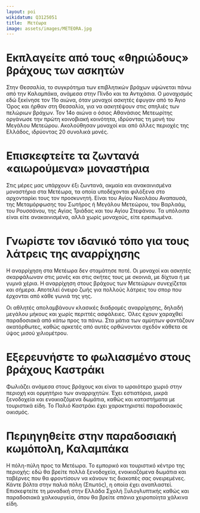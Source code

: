 ```yaml
---
layout: poi
wikidatum: Q3125051
title:  Μετέωρα
image: assets/images/METEORA.jpg
---
```


# Εκπλαγείτε από τους «θηριώδους» βράχους των ασκητών
Στην Θεσσαλία, το συγκρότημα των επιβλητικών βράχων υψώνεται πάνω από την Καλαμπάκα, ανάμεσα στην Πίνδο και τα Αντιχάσια. Ο μοναχισμός εδώ ξεκίνησε τον 11ο αιώνα, όταν μοναχοί ασκητές έφυγαν από το Άγιο Όρος και ήρθαν στη Θεσσαλία, για να ασκητέψουν στις σπηλιές των πελώριων βράχων. Τον 14ο αιώνα ο όσιος Αθανάσιος Μετεωρίτης οργάνωσε την πρώτη κοινοβιακή κοινότητα, ιδρύοντας τη μονή του Μεγάλου Μετεώρου. Ακολούθησαν μοναχοί και από άλλες περιοχές της Ελλάδος, ιδρύοντας 20 συνολικά μονές.

# Επισκεφτείτε τα ζωντανά «αιωρούμενα» μοναστήρια
Στις μέρες μας υπάρχουν έξι ζωντανά, ακμαία και ανακαινισμένα μοναστήρια στα Μετέωρα, τα οποία υποδέχονται φιλόξενα στο αρχονταρίκι τους τον προσκυνητή. Είναι του Αγίου Νικολάου Αναπαυσά, της Μεταμόρφωσης του Σωτήρος ή Μεγάλου Μετεώρου, του Βαρλαάμ, του Ρουσσάνου, της Αγίας Τριάδας και του Αγίου Στεφάνου. Τα υπόλοιπα είναι είτε ανακαινισμένα, αλλά χωρίς μοναχούς, είτε ερειπωμένα.

# Γνωρίστε τον ιδανικό τόπο για τους λάτρεις της αναρρίχησης
Η αναρρίχηση στα Μετέωρα δεν σταμάτησε ποτέ. Οι μοναχοί και ασκητές σκαρφάλωναν στις μονές και στις σκήτες τους με σκοινιά, με δίχτυα ή με γυμνά χέρια. Η αναρρίχηση στους βράχους των Μετεώρων συνεχίζεται και σήμερα. Αποτελεί όνειρο ζωής για πολλούς λάτρεις του σπορ που έρχονται από κάθε γωνιά της γης. 

Οι αθλητές απολαμβάνουν κλασικές διαδρομές αναρρίχησης, δηλαδή μεγάλου μήκους και χωρίς περιττές ασφάλειες. Όλες έχουν χαραχθεί παραδοσιακά από κάτω προς τα πάνω. Στα μάτια των αμύητων φαντάζουν ακατόρθωτες, καθώς αρκετές από αυτές ορθώνονται σχεδόν κάθετα σε ύψος μισού χιλιομέτρου.

# Εξερευνήστε το φωλιασμένο στους βράχους Καστράκι
Φωλιάζει ανάμεσα στους βράχους και είναι το ωραιότερο χωριό στην περιοχή και ορμητήριο των αναρριχητών. Έχει εστιατόρια, μικρά ξενοδοχεία και ενοικιαζόμενα δωμάτια, καθώς και καταστήματα με τουριστικά είδη. Το Παλιό Καστράκι έχει χαρακτηριστεί παραδοσιακός οικισμός.

# Περιηγηθείτε στην παραδοσιακή κωμόπολη, Καλαμπάκα
Η πόλη-πύλη προς τα Μετέωρα. Το εμπορικό και τουριστικό κέντρο της περιοχής: εδώ θα βρείτε πολλά ξενοδοχεία, ενοικιαζόμενα δωμάτια και ταβέρνες που θα φροντίσουν να κάνουν τις διακοπές σας ονειρεμένες. Κάντε βόλτα στην παλιά πόλη (Σπωτός), η οποία έχει αναπλαστεί. Επισκεφτείτε τη μοναδική στην Ελλάδα Σχολή Ξυλογλυπτικής καθώς και παραδοσιακά χαλκουργεία, όπου θα βρείτε σπάνια χειροποίητα χάλκινα είδη.


